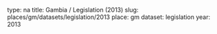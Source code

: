 type: na
title: Gambia / Legislation (2013)
slug: places/gm/datasets/legislation/2013
place: gm
dataset: legislation
year: 2013
